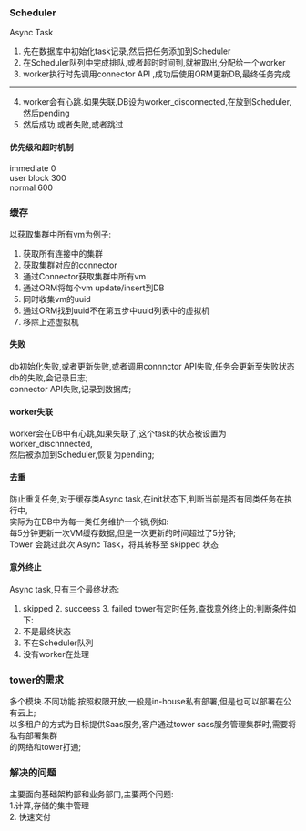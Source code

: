   ### Scheduler
  Async Task  
  1. 先在数据库中初始化task记录,然后把任务添加到Scheduler  
  2. 在Scheduler队列中完成排队,或者超时时间到,就被取出,分配给一个worker  
  3. worker执行时先调用connector API ,成功后使用ORM更新DB,最终任务完成  
  ------------------------------  
  4. worker会有心跳.如果失联,DB设为worker_disconnected,在放到Scheduler,然后pending  
  5. 然后成功,或者失败,或者跳过
  #### 优先级和超时机制
  immediate   0  
  user block  300  
  normal  600 
  ### 缓存
  以获取集群中所有vm为例子:  
  1. 获取所有连接中的集群  
  2. 获取集群对应的connector  
  3. 通过Connector获取集群中所有vm  
  4. 通过ORM将每个vm update/insert到DB  
  5. 同时收集vm的uuid  
  6. 通过ORM找到uuid不在第五步中uuid列表中的虚拟机  
  7. 移除上述虚拟机
  #### 失败  
  db初始化失败,或者更新失败,或者调用connnctor API失败,任务会更新至失败状态  
 db的失败,会记录日志;  
 connector API失败,记录到数据库;  
 #### worker失联
 worker会在DB中有心跳,如果失联了,这个task的状态被设置为worker_discnnnected,  
 然后被添加到Scheduler,恢复为pending;
 #### 去重
 防止重复任务,对于缓存类Async task,在init状态下,判断当前是否有同类任务在执行中,  
 实际为在DB中为每一类任务维护一个锁,例如:  
 每5分钟更新一次VM缓存数据,但是一次更新的时间超过了5分钟;  
  Tower 会跳过此次 Async Task，将其转移至 skipped 状态
  #### 意外终止  
  Async task,只有三个最终状态:  
  1. skipped  2. succeess  3. failed
  tower有定时任务,查找意外终止的;判断条件如下:  
  1. 不是最终状态  
  2. 不在Scheduler队列  
  3. 没有worker在处理
  
  ### tower的需求
  多个模块.不同功能.按照权限开放;一般是in-house私有部署,但是也可以部署在公有云上;  
  以多租户的方式为目标提供Saas服务,客户通过tower sass服务管理集群时,需要将私有部署集群  
  的网络和tower打通;
  ### 解决的问题
  主要面向基础架构部和业务部门,主要两个问题:  
  1.计算,存储的集中管理  
  2. 快速交付
  
  
